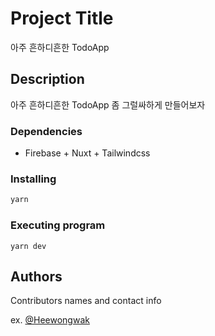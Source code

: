 # Project Title

아주 흔하디흔한 TodoApp

## Description

아주 흔하디흔한 TodoApp 좀 그럴싸하게 만들어보자

### Dependencies

- Firebase + Nuxt + Tailwindcss

### Installing

```sh
yarn
```

### Executing program

```
yarn dev
```

## Authors

Contributors names and contact info

ex. [@Heewongwak](https://heewon26.tistory.com/)
